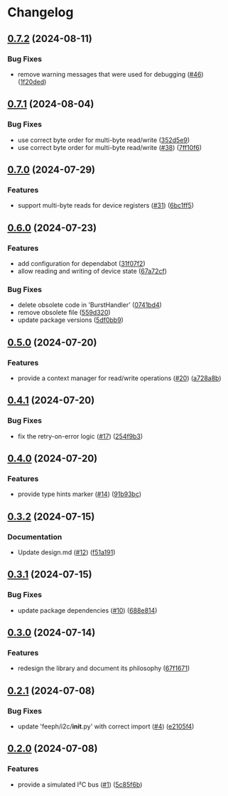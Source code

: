 # Changelog

## [0.7.2](https://github.com/feeph/libi2c-python/compare/v0.7.1...v0.7.2) (2024-08-11)


### Bug Fixes

* remove warning messages that were used for debugging ([#46](https://github.com/feeph/libi2c-python/issues/46)) ([1f20ded](https://github.com/feeph/libi2c-python/commit/1f20ded75476035b914ae78bf32acf2adcb10d02))

## [0.7.1](https://github.com/feeph/libi2c-python/compare/v0.7.0...v0.7.1) (2024-08-04)


### Bug Fixes

* use correct byte order for multi-byte read/write ([352d5e9](https://github.com/feeph/libi2c-python/commit/352d5e9cf24e646253ebb09db2b4e0e3a4c655a1))
* use correct byte order for multi-byte read/write ([#38](https://github.com/feeph/libi2c-python/issues/38)) ([7ff10f6](https://github.com/feeph/libi2c-python/commit/7ff10f6b42737e656f97e48b2a75be66247aa61d))

## [0.7.0](https://github.com/feeph/libi2c-python/compare/v0.6.0...v0.7.0) (2024-07-29)


### Features

* support multi-byte reads for device registers ([#31](https://github.com/feeph/libi2c-python/issues/31)) ([6bc1ff5](https://github.com/feeph/libi2c-python/commit/6bc1ff55a7661995e386f4bde78ec57dc9ff1552))

## [0.6.0](https://github.com/feeph/libi2c-python/compare/v0.5.0...v0.6.0) (2024-07-23)


### Features

* add configuration for dependabot ([31f07f2](https://github.com/feeph/libi2c-python/commit/31f07f237817fdc11fb5b999edfdfdc5bb8ab14c))
* allow reading and writing of device state ([67a72cf](https://github.com/feeph/libi2c-python/commit/67a72cf2d96687d6fe94eda694bcdddf30d33163))


### Bug Fixes

* delete obsolete code in 'BurstHandler' ([0741bd4](https://github.com/feeph/libi2c-python/commit/0741bd423cd7fe121c5367afcb0375bd4aad4bfc))
* remove obsolete file ([559d320](https://github.com/feeph/libi2c-python/commit/559d3201ef6a8219546d4ffcc0ffffb90d0f81cc))
* update package versions ([5df0bb9](https://github.com/feeph/libi2c-python/commit/5df0bb91e51970433583dae5f20091407275ccba))

## [0.5.0](https://github.com/feeph/libi2c-python/compare/v0.4.1...v0.5.0) (2024-07-20)


### Features

* provide a context manager for read/write operations ([#20](https://github.com/feeph/libi2c-python/issues/20)) ([a728a8b](https://github.com/feeph/libi2c-python/commit/a728a8b55ff67f85c390e238a0cf884c3bfa8ac0))

## [0.4.1](https://github.com/feeph/libi2c-python/compare/v0.4.0...v0.4.1) (2024-07-20)


### Bug Fixes

* fix the retry-on-error logic ([#17](https://github.com/feeph/libi2c-python/issues/17)) ([254f9b3](https://github.com/feeph/libi2c-python/commit/254f9b39bb9d44fb99cea3d6fbebb6b16f4b8266))

## [0.4.0](https://github.com/feeph/libi2c-python/compare/v0.3.2...v0.4.0) (2024-07-20)


### Features

* provide type hints marker ([#14](https://github.com/feeph/libi2c-python/issues/14)) ([91b93bc](https://github.com/feeph/libi2c-python/commit/91b93bcb5bb3cbddcd90d02b10e057d5c73058e2))

## [0.3.2](https://github.com/feeph/libi2c-python/compare/v0.3.1...v0.3.2) (2024-07-15)


### Documentation

* Update design.md ([#12](https://github.com/feeph/libi2c-python/issues/12)) ([f51a191](https://github.com/feeph/libi2c-python/commit/f51a19154346ff742de315bad1b984e70b9f5408))

## [0.3.1](https://github.com/feeph/libi2c-python/compare/v0.3.0...v0.3.1) (2024-07-15)


### Bug Fixes

* update package dependencies ([#10](https://github.com/feeph/libi2c-python/issues/10)) ([688e814](https://github.com/feeph/libi2c-python/commit/688e81421a03503c13852914fd9033f4696bf552))

## [0.3.0](https://github.com/feeph/libi2c-python/compare/v0.2.1...v0.3.0) (2024-07-14)


### Features

* redesign the library and document its philosophy ([67f1671](https://github.com/feeph/libi2c-python/commit/67f1671e57f4ce06c160c39705e63b14dfb3c196))

## [0.2.1](https://github.com/feeph/libi2c-python/compare/v0.2.0...v0.2.1) (2024-07-08)


### Bug Fixes

* update 'feeph/i2c/__init__.py' with correct import ([#4](https://github.com/feeph/libi2c-python/issues/4)) ([e2105f4](https://github.com/feeph/libi2c-python/commit/e2105f45055faecf435c2e3494d74cb9341930bf))

## [0.2.0](https://github.com/feeph/libi2c-python/compare/v0.1.0...v0.2.0) (2024-07-08)


### Features

* provide a simulated I²C bus ([#1](https://github.com/feeph/libi2c-python/issues/1)) ([5c85f6b](https://github.com/feeph/libi2c-python/commit/5c85f6b691384ecc1e9aee7f635a86a2d3a1dbc7))
